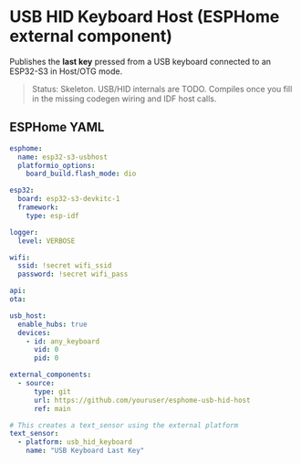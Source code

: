 # USB HID Keyboard Host (ESPHome external component)

Publishes the **last key** pressed from a USB keyboard connected to an ESP32-S3 in Host/OTG mode.

> Status: Skeleton. USB/HID internals are TODO. Compiles once you fill in the missing codegen wiring and IDF host calls.

## ESPHome YAML

```yaml
esphome:
  name: esp32-s3-usbhost
  platformio_options:
    board_build.flash_mode: dio

esp32:
  board: esp32-s3-devkitc-1
  framework:
    type: esp-idf

logger:
  level: VERBOSE

wifi:
  ssid: !secret wifi_ssid
  password: !secret wifi_pass

api:
ota:

usb_host:
  enable_hubs: true
  devices:
    - id: any_keyboard
      vid: 0
      pid: 0

external_components:
  - source:
      type: git
      url: https://github.com/youruser/esphome-usb-hid-host
      ref: main

# This creates a text_sensor using the external platform
text_sensor:
  - platform: usb_hid_keyboard
    name: "USB Keyboard Last Key"
